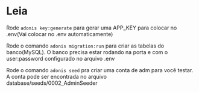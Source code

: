 # Leia

Rode `adonis key:generate` para gerar uma APP_KEY para colocar no .env(Vai colocar no .env automaticamente)

Rode o comando `adonis migration:run` para criar as tabelas do banco(MySQL). O banco precisa estar rodando na porta e com o user:password configurado no arquivo .env

Rode o comando `adonis seed` pra criar uma conta de adm para você testar. A conta pode ser encontrada no arquivo database/seeds/0002_AdminSeeder
